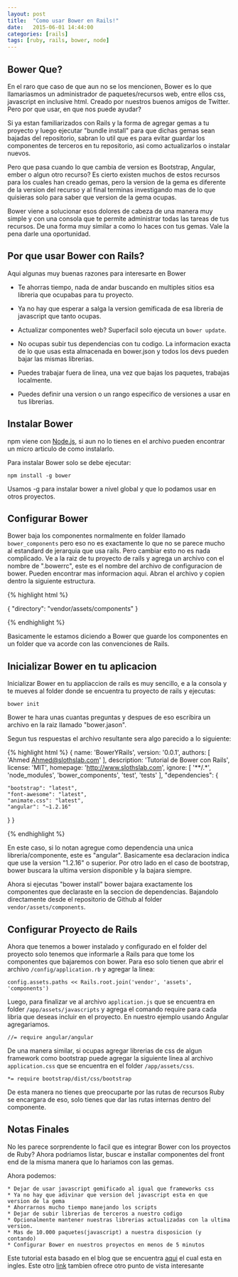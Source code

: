 ```yaml
---
layout: post
title:  "Como usar Bower en Rails!"
date:   2015-06-01 14:44:00
categories: [rails]
tags: [ruby, rails, bower, node]
---
```



## Bower Que?

En el raro que caso de que aun no se los mencionen, Bower es lo que llamariasmos un administrador de paquetes/recursos web, entre ellos css, javascript en inclusive html.
Creado por nuestros buenos amigos de Twitter. Pero por que usar, en que nos puede ayudar?

Si ya estan familiarizados con Rails y la forma de agregar gemas a tu proyecto y luego ejecutar "bundle install" para que dichas gemas sean bajadas del repositorio, sabran lo util que es para evitar guardar los componentes de terceros en tu repositorio, asi como actualizarlos o instalar nuevos.

Pero que pasa cuando lo que cambia de version es Bootstrap, Angular, ember o algun otro recurso? Es cierto existen muchos de estos recursos para los cuales han creado gemas, pero la version de la gema es diferente de la version del recurso y al final terminas investigando mas de lo que quisieras solo para saber que version de la gema ocupas.

Bower viene a solucionar esos dolores de cabeza de una manera muy simple y con una consola que te permite administrar todas las tareas de tus recursos. De una forma muy similar a como lo haces con tus gemas.
Vale la pena darle una oportunidad.

## Por que usar Bower con Rails?

Aqui algunas muy buenas razones para interesarte en Bower

- Te ahorras tiempo, nada de andar buscando en multiples sitios esa libreria que ocupabas para tu proyecto.

- Ya no hay que esperar a salga la version gemificada de esa libreria de javascript que tanto ocupas.

- Actualizar componentes web? Superfacil solo ejecuta un `bower update`.

- No ocupas subir tus dependencias con tu codigo. La informacion exacta de lo que usas esta almacenada en  bower.json y todos los devs pueden bajar las mismas librerias.

- Puedes trabajar fuera de linea, una vez que bajas los paquetes, trabajas localmente.

- Puedes definir una version o un rango especifico de versiones a usar en tus librerias.


## Instalar Bower

npm viene con [Node.js](www.nodejs.org), si aun no lo tienes en el archivo pueden encontrar un micro articulo de como instalarlo.

Para instalar Bower solo se debe ejecutar:

`npm install -g bower`

Usamos -g para instalar bower a nivel global y que lo podamos usar en otros proyectos. 

## Configurar Bower

Bower baja los componentes normalmente en folder llamado `bower_components` pero eso no es exactamente lo que no se parece mucho al estandard de jerarquia que usa rails.
Pero cambiar esto no es nada complicado. Ve a la raiz de tu proyecto de rails y agrega un archivo con el nombre de ".bowerrc", este es el nombre del archivo de configuracion de bower.
Pueden encontrar mas informacion aqui.
Abran el archivo y copien dentro la siguiente estructura.

{% highlight html %}

{
  "directory": "vendor/assets/components"
}

{% endhighlight %}

Basicamente le estamos diciendo a Bower que guarde los componentes en un folder que va acorde con las convenciones de Rails.

## Inicializar Bower en tu aplicacion

Inicializar Bower en tu appliaccion de rails es muy sencillo, e a la consola y te mueves al folder donde se encuentra tu proyecto de rails y ejecutas:

`bower init`

Bower te hara unas cuantas preguntas y despues de eso escribira un archivo en la raiz llamado "bower.jason".

Segun tus respuestas el archivo resultante sera algo parecido a lo siguiente:

{% highlight html %}
{
  name: 'BowerYRails',
  version: '0.0.1',
  authors: [
    'Ahmed <Ahmed@slothslab.com>'
  ],
  description: 'Tutorial de Bower con Rails',
  license: 'MIT',
  homepage: 'http://www.slothslab.com',
  ignore: [
    '**/.*',
    'node_modules',
    'bower_components',
    'test',
    'tests'
  ],
  "dependencies": {
    
    "bootstrap": "latest",
    "font-awesome": "latest",
    "animate.css": "latest",
    "angular": "~1.2.16" 
  }
}

{% endhighlight %}

En este caso, si lo notan agregue como dependencia una unica libreria/componente, este es "angular".
Basicamente esa declaracion indica que use la version  "1.2.16" o superior. Por otro lado en el caso de bootstrap, bower buscara la ultima version disponible y la bajara siempre.

Ahora si ejecutas "bower install" bower bajara exactamente los componentes que declaraste en la seccion de dependencias.
Bajandolo directamente desde el repositorio de Github al folder `vendor/assets/components`.

## Configurar Proyecto de Rails

Ahora que tenemos a bower instalado y configurado en el folder del proyecto solo tenemos que 
informarle a Rails para que tome los componentes que bajaremos con bower.
Para eso solo tienen que abrir el archivo `/config/application.rb` y agregar la linea:

`config.assets.paths << Rails.root.join('vendor', 'assets', 'components')`

Luego, para finalizar ve al archivo `application.js` que se encuentra en folder `/app/assets/javascripts`
y agrega el comando require para cada libria que deseas incluir en el proyecto.
En nuestro ejemplo usando Angular agregariamos.

`//= require angular/angular`

De una manera similar, si ocupas agregar librerias de css de algun framework como bootstrap
puede agregar la siguiente linea al archivo `application.css` que se encuentra en el folder `/app/assets/css`.

`*= require bootstrap/dist/css/bootstrap`

De esta manera no tienes que preocuparte por las rutas de recursos Ruby se encargara de eso, solo tienes que dar las rutas internas dentro del componente.


## Notas Finales

No les parece sorprendente lo facil que es integrar Bower con los proyectos de Ruby?
Ahora podriamos listar, buscar e installar componentes del front end de la misma manera que lo hariamos con las gemas.

Ahora podemos:

    * Dejar de usar javascript gemificado al igual que frameworks css
    * Ya no hay que adivinar que version del javascript esta en que version de la gema
    * Ahorrarnos mucho tiempo manejando los scripts
    * Dejar de subir librerias de terceros a nuestro codigo
    * Opcionalmente mantener nuestras librerias actualizadas con la ultima version.
    * Mas de 10.000 paquetes(javascript) a nuestra disposicion (y contando)
    * Configurar Bower en nuestros proyectos en menos de 5 minutos


Este tutorial esta basado en el blog que se encuentra [aqui](http://dotwell.io/taking-advantage-of-bower-in-your-rails-4-app/) el cual esta en ingles.
Este otro [link](https://scotch.io/tutorials/manage-front-end-resources-with-bower) tambien ofrece otro punto de vista interesante


